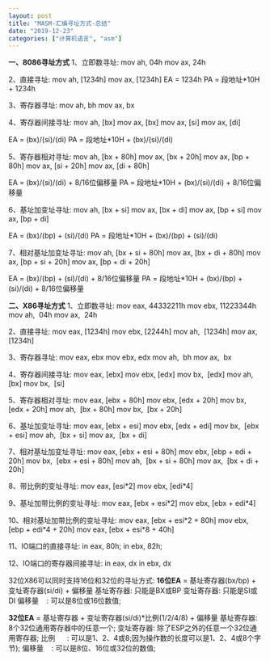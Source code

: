 ```yaml
---
layout: post
title: "MASM-汇编寻址方式-总结"
date: "2019-12-23"
categories: ["计算机语言", "asm"]
---
```


**一、8086寻址方式** 1、立即数寻址: mov ah, 04h mov ax, 24h

2、直接寻址: mov ah, \[1234h\] mov ax, \[1234h\] EA = 1234h PA = 段地址\*10H + 1234h

3、寄存器寻址: mov ah, bh mov ax, bx

4、寄存器间接寻址: mov ah, \[bx\] mov ax, \[bx\] mov ax, \[si\] mov ax, \[di\]

EA = (bx)/(si)/(di) PA = 段地址\*10H + (bx)/(si)/(di)

5、寄存器相对寻址: mov ah, \[bx + 80h\] mov ax, \[bx + 20h\] mov ax, \[bp + 80h\] mov ax, \[si + 20h\] mov ax, \[di + 80h\]

EA = (bx)/(si)/(di) + 8/16位偏移量 PA = 段地址\*10H + (bx)/(si)/(di) + 8/16位偏移量

6、基址加变址寻址: mov ah, \[bx + si\] mov ax, \[bx + di\] mov ax, \[bp + si\] mov ax, \[bp + di\]

EA = (bx)/(bp) + (si)/(di) PA = 段地址\*10H + (bx)/(bp) + (si)/(di)

7、相对基址加变址寻址: mov ah, \[bx + si + 80h\] mov ax, \[bx + di + 80h\] mov ax, \[bp + si + 20h\] mov ax, \[bp + di + 20h\]

EA = (bx)/(bp) + (si)/(di) + 8/16位偏移量 PA = 段地址\*10H + (bx)/(bp) + (si)/(di) + 8/16位偏移量

**二、X86寻址方式** 1、立即数寻址: mov eax, 44332211h mov ebx, 11223344h mov ah,  04h mov ax,  24h

2、直接寻址: mov eax, \[1234h\] mov ebx, \[2244h\] mov ah,  \[1234h\] mov ax,  \[1234h\]

3、寄存器寻址: mov eax, ebx mov ebx, edx mov ah,  bh mov ax,  bx

4、寄存器间接寻址: mov eax, \[ebx\] mov ebx, \[edx\] mov bx,  \[edx\] mov ah,  \[bx\] mov bx,  \[si\]

5、寄存器相对寻址: mov eax, \[ebx + 80h\] mov ebx, \[edx + 20h\] mov bx,  \[edx + 20h\] mov ah,  \[bx + 80h\] mov bx,  \[bx + 20h\]

6、基址加变址寻址: mov eax, \[ebx + esi\] mov ebx, \[edx + edi\] mov bx,  \[ebx + esi\] mov ah,  \[bx + si\] mov ax,  \[bx + di\]

7、相对基址加变址寻址: mov eax, \[ebx + esi + 80h\] mov ebx, \[ebp + edi + 20h\] mov bx,  \[ebx + esi + 80h\] mov ah,  \[bx + si + 80h\] mov ax,  \[bx + di + 20h\]

8、带比例的变址寻址: mov eax, \[esi\*2\] mov ebx, \[edi\*4\]

9、基址加带比例的变址寻址: mov eax, \[ebx + esi\*2\] mov ebx, \[ebx + edi\*4\]

10、相对基址加带比例的变址寻址: mov eax, \[ebx + esi\*2 + 80h\] mov ebx, \[ebp + edi\*4 + 20h\] mov eax, \[ebx + esi\*8 + 40h\]

11、IO端口的直接寻址: in eax, 80h; in ebx, 82h;

12、IO端口的寄存器间接寻址: in eax, dx in ebx, dx

32位X86可以同时支持16位和32位的寻址方式: **16位EA** = 基址寄存器(bx/bp) + 变址寄存器(si/di) + 偏移量 基址寄存器: 只能是BX或BP 变址寄存器: 只能是SI或DI 偏移量    : 可以是8位或16位数值;

**32位EA** = 基址寄存器 + 变址寄存器(si/di)\*比例(1/2/4/8) + 偏移量 基址寄存器: 8个32位通用寄存器中的任意一个; 变址寄存器: 除了ESP之外的任意一个32位通用寄存器; 比例      : 可以是1、2、4或8;因为操作数的长度可以是1、2、4或8个字节); 偏移量    : 可以是8位、16位或32位的数值;
